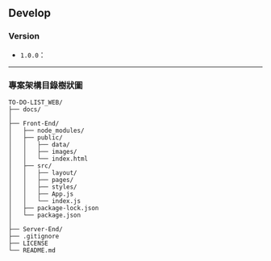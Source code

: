 ## Develop

### Version

- `1.0.0`：

---

### 專案架構目錄樹狀圖

```
TO-DO-LIST_WEB/
├── docs/
│
├── Front-End/
│   ├── node_modules/
│   ├── public/
│   │   ├── data/
│   │   ├── images/
│   │   └── index.html
│   ├── src/
│   │   ├── layout/
│   │   ├── pages/
│   │   ├── styles/
│   │   ├── App.js
│   │   └── index.js
│   ├── package-lock.json
│   └── package.json
│
├── Server-End/
├── .gitignore
├── LICENSE
└── README.md

```
